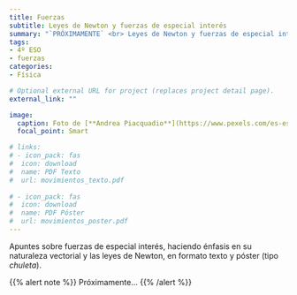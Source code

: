 ```yaml
---
title: Fuerzas
subtitle: Leyes de Newton y fuerzas de especial interés
summary: "`PRÓXIMAMENTE` <br> Leyes de Newton y fuerzas de especial interés."
tags:
- 4º ESO
- fuerzas
categories:
- Física

# Optional external URL for project (replaces project detail page).
external_link: ""

image:
  caption: Foto de [**Andrea Piacquadio**](https://www.pexels.com/es-es/@olly) en [Pexels](https://www.pexels.com/es-es/)
  focal_point: Smart

# links:
# - icon_pack: fas
#  icon: download
#  name: PDF Texto
#  url: movimientos_texto.pdf
  
# - icon_pack: fas
#  icon: download
#  name: PDF Póster
#  url: movimientos_poster.pdf
---
```


Apuntes sobre fuerzas de especial interés, haciendo énfasis en su naturaleza vectorial y las leyes de Newton, en formato texto y póster (tipo _chuleta_).

{{% alert note %}}
Próximamente...
{{% /alert %}}
